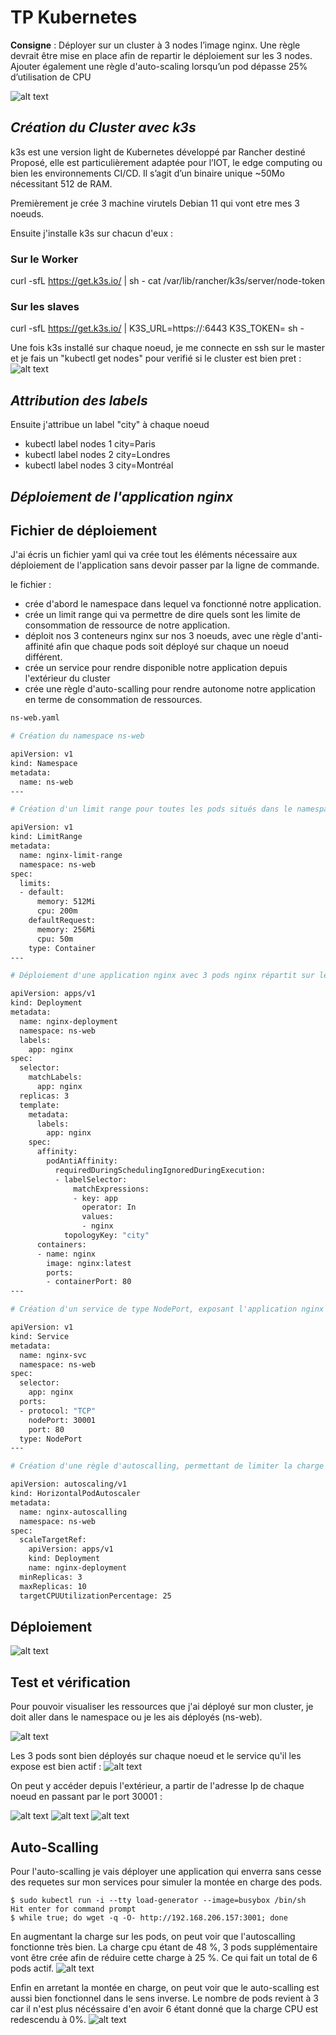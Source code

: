# TP Kubernetes

**Consigne** : Déployer sur un cluster à 3 nodes l’image nginx. Une règle devrait être mise en place afin de repartir le déploiement sur les 3 nodes. Ajouter également une règle d'auto-scaling lorsqu’un pod dépasse 25% d’utilisation de CPU

![alt text](media/consigne.drawio.png "Consigne")

## _**Création du Cluster avec k3s**_

k3s est une version light de Kubernetes développé par Rancher destiné Proposé, elle est particulièrement adaptée pour l’IOT, le edge computing ou bien les environnements CI/CD. Il s’agit d’un binaire unique ~50Mo nécessitant 512 de RAM.

Premièrement je crée 3 machine virutels Debian 11 qui vont etre mes 3 noeuds.

Ensuite j'installe k3s sur chacun d'eux :

### Sur le Worker
curl -sfL https://get.k3s.io/ | sh - 
cat /var/lib/rancher/k3s/server/node-token

### Sur les slaves
curl -sfL https://get.k3s.io/ | K3S_URL=https://<myserver>:6443 K3S_TOKEN=<mynodetoken> sh -

Une fois k3s installé sur chaque noeud, je  me connecte en ssh sur le master et je fais un "kubectl get nodes" pour verifié si le cluster est bien pret :
![alt text](media/cluster_pret.png "")

## _**Attribution des labels**_

Ensuite j'attribue un label "city" à chaque noeud 

- kubectl label nodes 1 city=Paris
- kubectl label nodes 2 city=Londres
- kubectl label nodes 3 city=Montréal


## _**Déploiement de l'application nginx**_

## Fichier de déploiement
J'ai écris un fichier yaml qui va crée tout les éléments nécessaire aux déploiement de l'application sans devoir passer par la ligne de commande.

le fichier :
- crée d'abord le namespace dans lequel va fonctionné notre application. 
- crée un limit range qui va permettre de dire quels sont les limite de consommation de ressource de notre application.
- déploit nos 3 conteneurs nginx sur nos 3 noeuds, avec une règle d'anti-affinité afin que chaque pods soit déployé sur chaque un noeud différent.
- crée un service pour rendre disponible notre application depuis l'extérieur du cluster
- crée une règle d'auto-scalling pour rendre autonome notre application en terme de consommation de ressources.



```sh
ns-web.yaml

# Création du namespace ns-web

apiVersion: v1
kind: Namespace
metadata:
  name: ns-web
---

# Création d'un limit range pour toutes les pods situés dans le namespace ns-web. Chaque pods sera limité à maximum 512Mi de mémoire et 200m de charge cpu.

apiVersion: v1
kind: LimitRange
metadata:
  name: nginx-limit-range
  namespace: ns-web
spec:
  limits:
  - default:
      memory: 512Mi
      cpu: 200m
    defaultRequest:
      memory: 256Mi
      cpu: 50m
    type: Container
---

# Déploiement d'une application nginx avec 3 pods nginx répartit sur les 3 noeuds, et accessible via le port 80. Une règle d'anti-affinité est crée, elle indique au planificateur d'éviter de placer plusieurs répliques avec l' app=nginx étiquette sur un seul nœud (le label city désigne l'emplacement de chaque noeud). Cela crée chaque pods nginx dans un nœud séparé.

apiVersion: apps/v1
kind: Deployment
metadata:
  name: nginx-deployment
  namespace: ns-web
  labels:
    app: nginx
spec:
  selector:
    matchLabels:
      app: nginx
  replicas: 3
  template:
    metadata:
      labels:
        app: nginx
    spec:
      affinity:
        podAntiAffinity:
          requiredDuringSchedulingIgnoredDuringExecution:
          - labelSelector:
              matchExpressions:
              - key: app
                operator: In
                values:
                - nginx
            topologyKey: "city"
      containers:
      - name: nginx
        image: nginx:latest
        ports:
        - containerPort: 80
---

# Création d'un service de type NodePort, exposant l'application nginx sur chaque noeud du cluster et accessible via le port 30001.

apiVersion: v1
kind: Service
metadata:
  name: nginx-svc
  namespace: ns-web
spec:
  selector:
    app: nginx
  ports:
  - protocol: "TCP"
    nodePort: 30001
    port: 80
  type: NodePort
---

# Création d'une règle d'autoscalling, permettant de limiter la charge CPU de tout les pods à 25%

apiVersion: autoscaling/v1
kind: HorizontalPodAutoscaler
metadata:
  name: nginx-autoscalling
  namespace: ns-web
spec:
  scaleTargetRef:
    apiVersion: apps/v1
    kind: Deployment
    name: nginx-deployment
  minReplicas: 3
  maxReplicas: 10
  targetCPUUtilizationPercentage: 25 
```

## Déploiement ##

![alt text](media/kubectl_apply.png "Déploiement")

## Test et vérification 

Pour pouvoir visualiser les ressources que j'ai déployé sur mon cluster, je doit aller dans le namespace ou je les ais déployés (ns-web).

![alt text](media/namespace.png "Namespace")

Les 3 pods sont bien déployés sur chaque noeud et le service qu'il les expose est bien actif : 
![alt text](svc.png "svc")

On peut y accéder depuis l'extérieur, a partir de l'adresse Ip de chaque noeud en passant par le port 30001 :

![alt text](media/1.png "svc")
![alt text](media/2.png "svc")
![alt text](media/3.png "svc")

## Auto-Scalling

Pour l'auto-scalling je vais déployer une application qui enverra sans cesse des requetes sur mon services pour simuler la montée en charge des pods.

```
$ sudo kubectl run -i --tty load-generator --image=busybox /bin/sh
Hit enter for command prompt 
$ while true; do wget -q -O- http://192.168.206.157:3001; done
```
En augmentant la charge sur les pods, on peut voir que l'autoscalling fonctionne très bien. La charge cpu étant de 48 %, 3 pods supplémentaire vont être crée afin de réduire cette charge à 25 %. Ce qui fait un total de 6 pods actif.
![alt text](media/after.png "svc")

Enfin en arretant la montée en charge, on peut voir que le auto-scalling est aussi bien fonctionnel dans le sens inverse. Le nombre de pods revient à 3 car il n'est plus nécéssaire d'en avoir 6 étant donné que la charge CPU est redescendu à 0%.
![alt text](media/before.png "svc")











